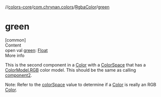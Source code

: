 //[colors-core](../../../index.md)/[com.chrynan.colors](../index.md)/[RgbaColor](index.md)/[green](green.md)



# green  
[common]  
Content  
open val [green](green.md): [Float](https://kotlinlang.org/api/latest/jvm/stdlib/kotlin/-float/index.html)  
More info  


This is the second component in a [Color](../-color/index.md) with a [ColorSpace](../../com.chrynan.colors.space/-color-space/index.md) that has a [ColorModel.RGB](../../com.chrynan.colors.space/-color-model/-r-g-b/index.md) color model. This should be the same as calling [component2](../../../../colors-core/com.chrynan.colors/-rgba-color/component2.md).



Note: Refer to the [colorSpace](index.md#%5Bcom.chrynan.colors%2FRgbaColor%2FcolorSpace%2F%23%2FPointingToDeclaration%2F%5D%2FProperties%2F1235785652) value to determine if a [Color](../-color/index.md) is really an RGB [Color](../-color/index.md).

  



